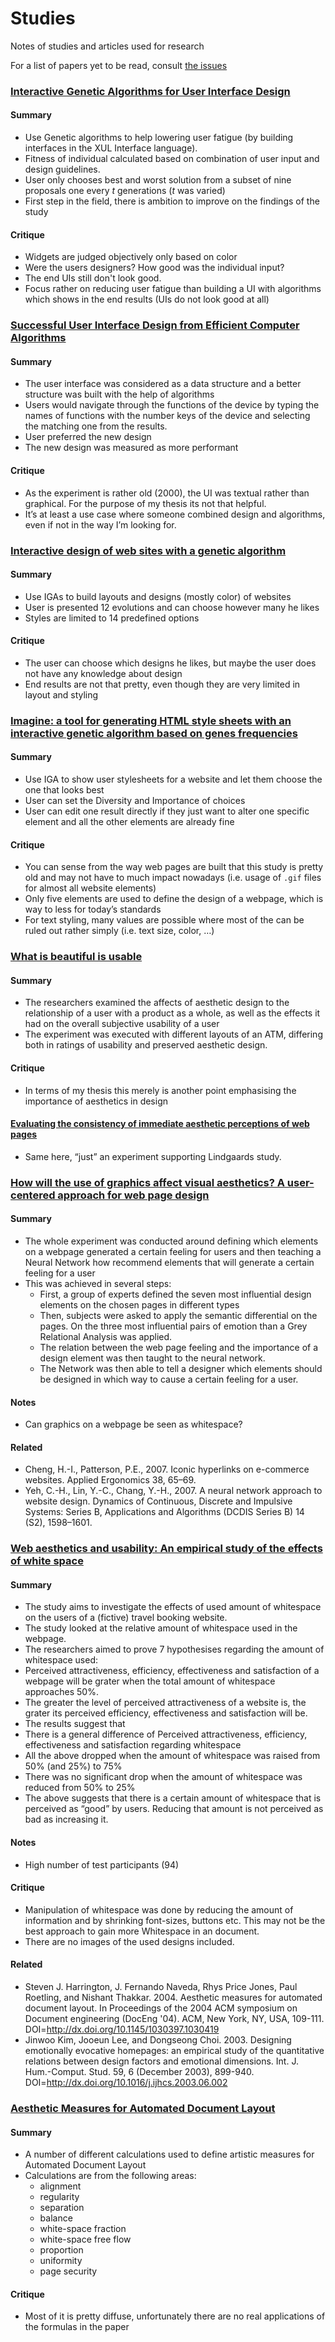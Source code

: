 # Studies
Notes of studies and articles used for research

For a list of papers yet to be read, consult [the issues](https://github.com/Plsr/thesis/labels/to%20read)

### [Interactive Genetic Algorithms for User Interface Design](http://ieeexplore.ieee.org/document/4424630/)

#### Summary
* Use Genetic algorithms to help lowering user fatigue (by building interfaces in the XUL Interface language).
* Fitness of individual calculated based on combination of user input and design guidelines.
* User only chooses best and worst solution from a subset of nine proposals one every _t_ generations (_t_ was varied)
* First step in the field, there is ambition to improve on the findings of the study

#### Critique
* Widgets are judged objectively only based on color
* Were the users designers? How good was the individual input?
* The end UIs still don't look good.
* Focus rather on  reducing user fatigue than building a UI with algorithms which shows in the end results (UIs do not look good at all)


### [Successful User Interface Design from Efficient Computer Algorithms](http://citeseerx.ist.psu.edu/viewdoc/download?doi=10.1.1.27.2962&rep=rep1&type=pdf)

#### Summary
* The user interface was considered as a data structure and a better structure was built with the help of algorithms
* Users would navigate through the functions of the device by typing the names of functions with the number keys of the device and selecting the matching one from the results.
* User preferred the new design
* The new design was measured as more performant

#### Critique
* As the experiment is rather old (2000), the UI was textual rather than graphical. For the purpose of my thesis its not that helpful.
* It’s at least a use case where someone combined design and algorithms, even if not in the way I’m looking for.


### [Interactive design of web sites with a genetic algorithm](https://pdfs.semanticscholar.org/4f26/61bfc4301758c36bfd6010a4f1cf926c25db.pdf)

#### Summary
* Use IGAs to build layouts and designs (mostly color) of websites
* User is presented 12 evolutions and can choose however many he likes
* Styles are limited to 14 predefined options

#### Critique
* The user can choose which designs he likes, but maybe the user does not have any knowledge about design
* End results are not that pretty, even though they are very limited in layout and styling

### [Imagine: a tool for generating HTML style sheets with an interactive genetic algorithm based on genes frequencies](http://ieeexplore.ieee.org/document/823287/)

#### Summary
* Use IGA to show user stylesheets for a website and let them choose the one that looks best
* User can set the Diversity and Importance of choices
* User can edit one result directly if they just want to alter one specific element and all the other elements are already fine

#### Critique
* You can sense from the way web pages are built that this study is pretty old and may not have to much impact nowadays (i.e. usage of  `.gif` files for almost all website elements)
* Only five elements are used to define the design of a webpage, which is way to less for today’s standards
* For text styling, many values are possible where most of the can be ruled out rather simply (i.e. text size, color, …)

### [What is beautiful is usable](http://www.ise.bgu.ac.il/faculty/noam/papers/00_nt_ask_di_iwc.pdf)

#### Summary
* The researchers examined the affects of aesthetic design to the relationship of a user with a product as a whole, as well as the effects it had on the overall subjective usability of a user
* The experiment was executed with different layouts of an ATM, differing both in ratings of usability and preserved aesthetic design.

#### Critique
* In terms of my thesis this merely is another point emphasising the importance of aesthetics in design

#### [Evaluating the consistency of immediate aesthetic perceptions of web pages](http://www.sciencedirect.com/science/article/pii/S1071581906000863)
* Same here, “just” an experiment supporting Lindgaards study.

### [How will the use of graphics affect visual aesthetics? A user-centered approach for web page design](http://www.sciencedirect.com/science/article/pii/S1071581912001656)
#### Summary
* The whole experiment was conducted around defining which elements on a webpage generated a certain feeling for users and then teaching a Neural Network how recommend elements that will generate a certain feeling for a user
* This was achieved in several steps:
	* First, a group of experts defined the seven most influential design elements on the chosen pages in different types
	* Then, subjects were asked to apply the semantic differential on the pages.  On the three most influential pairs of emotion than a Grey Relational Analysis was applied.
	* The relation between the web page feeling and the importance of a design element was then taught to the neural network.
	* The Network was then able to tell a designer which elements should be designed in which way to cause a certain feeling for a user.

#### Notes
* Can graphics on a webpage be seen as whitespace?

#### Related
* Cheng, H.-I., Patterson, P.E., 2007. Iconic hyperlinks on e-commerce websites. Applied Ergonomics 38, 65–69.
* Yeh, C.-H., Lin, Y.-C., Chang, Y.-H., 2007. A neural network approach to website design. Dynamics of Continuous, Discrete and Impulsive Systems: Series B, Applications and Algorithms (DCDIS Series B) 14
(S2), 1598–1601.

### [Web aesthetics and usability: An empirical study of the effects of white space](https://www.researchgate.net/publication/269639066_Web_Aesthetics_and_Usability)

#### Summary
* The study aims to investigate the effects of used amount of whitespace on the users of a (fictive) travel booking website.
* The study looked at the relative amount of whitespace used in the webpage.
* The researchers aimed to prove 7 hypothesises regarding the amount of whitespace used:
* Perceived attractiveness, efficiency, effectiveness and satisfaction of a webpage will be grater when the total amount of whitespace approaches 50%.
* The greater the level of perceived attractiveness of a website is, the grater its perceived efficiency, effectiveness and satisfaction will be.
* The results suggest that
* There is a general difference of Perceived attractiveness, efficiency, effectiveness and satisfaction regarding whitespace
* All the above dropped when the amount of whitespace was raised from 50% (and 25%) to 75%
* There was no significant drop when the amount of whitespace was reduced from 50% to 25%
* The above suggests that there is a certain amount of whitespace that is perceived as “good” by users. Reducing that amount is not perceived as bad as increasing it.

#### Notes
* High number of test participants (94)

#### Critique
* Manipulation of whitespace was done by reducing the amount of information and by shrinking font-sizes, buttons etc. This may not be the best approach to gain more Whitespace in an document.
* There are no images of the used designs included.

#### Related
* Steven J. Harrington, J. Fernando Naveda, Rhys Price Jones, Paul Roetling, and Nishant Thakkar. 2004. Aesthetic measures for automated document layout. In Proceedings of the 2004 ACM symposium on Document engineering (DocEng '04). ACM, New York, NY, USA, 109-111. DOI=http://dx.doi.org/10.1145/1030397.1030419
* Jinwoo Kim, Jooeun Lee, and Dongseong Choi. 2003. Designing emotionally evocative homepages: an empirical study of the quantitative relations between design factors and emotional dimensions. Int. J. Hum.-Comput. Stud. 59, 6 (December 2003), 899-940. DOI=http://dx.doi.org/10.1016/j.ijhcs.2003.06.002

### [Aesthetic Measures for Automated Document Layout](https://pdfs.semanticscholar.org/76ef/ec77f1f277ac52f52bdd42dd9231a7554af6.pdf)

#### Summary
* A number of different calculations used to define artistic measures for Automated Document Layout
* Calculations are from the following areas:
  * alignment
  * regularity
  * separation
  * balance
  * white-space fraction
  * white-space free flow
  * proportion
  * uniformity
  * page security

#### Critique
* Most of it is pretty diffuse, unfortunately there are no real applications of the formulas in the paper
